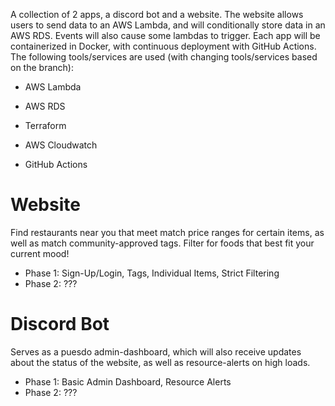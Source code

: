 A collection of 2 apps, a discord bot and a website. The website allows users to send data to an AWS Lambda, and will conditionally store data in an AWS RDS. Events will also cause some lambdas to trigger. Each app will be containerized in Docker, with continuous deployment with GitHub Actions. The following tools/services are used (with changing tools/services based on the branch):

- AWS Lambda
- AWS RDS
- Terraform

- AWS Cloudwatch
- GitHub Actions

# Website

Find restaurants near you that meet match price ranges for certain items, as well as match community-approved tags. Filter for foods that best fit your current mood!

- Phase 1: Sign-Up/Login, Tags, Individual Items, Strict Filtering
- Phase 2: ???

# Discord Bot

Serves as a puesdo admin-dashboard, which will also receive updates about the status of the website, as well as resource-alerts on high loads.

- Phase 1: Basic Admin Dashboard, Resource Alerts
- Phase 2: ???
